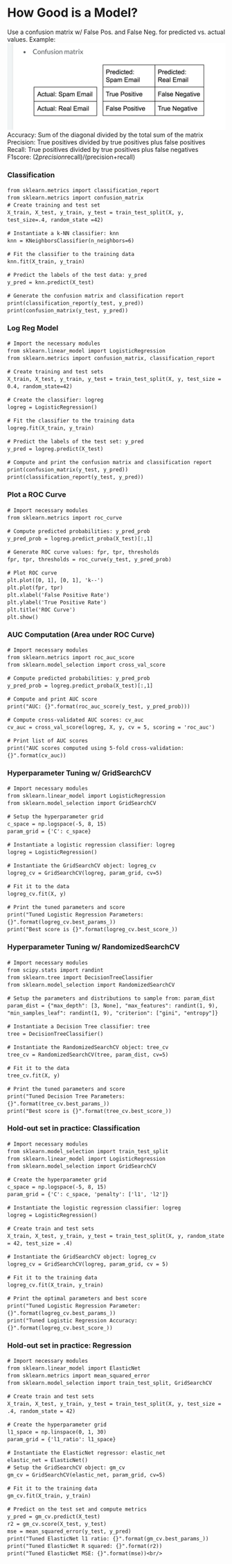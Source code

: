 # How Good is a Model?

Use a confusion matrix w/ False Pos. and False Neg. for predicted vs. actual values. Example: <br/>
![Confusion Matrix](confusionmatrix.png)<br/>
Accuracy: Sum of the diagonal divided by the total sum of the matrix <br/>
Precision: True positives divided by true positives plus false positives <br/>
Recall: True positives divided by true positives plus false negatives <br/>
F1score: (2*precision*recall)/(precision+recall) <br/>

### Classification
`from sklearn.metrics import classification_report`<br/>
`from sklearn.metrics import confusion_matrix`<br/>
`# Create training and test set`<br/>
`X_train, X_test, y_train, y_test = train_test_split(X, y, test_size=.4, random_state =42)`<br/>

`# Instantiate a k-NN classifier: knn`<br/>
`knn = KNeighborsClassifier(n_neighbors=6)`<br/>

`# Fit the classifier to the training data`<br/>
`knn.fit(X_train, y_train)`<br/>

`# Predict the labels of the test data: y_pred`<br/>
`y_pred = knn.predict(X_test)`<br/>

`# Generate the confusion matrix and classification report`<br/>
`print(classification_report(y_test, y_pred))`<br/>
`print(confusion_matrix(y_test, y_pred))`<br/>

### Log Reg Model <br/>
`# Import the necessary modules`<br/>
`from sklearn.linear_model import LogisticRegression`<br/>
`from sklearn.metrics import confusion_matrix, classification_report`<br/>

`# Create training and test sets`<br/>
`X_train, X_test, y_train, y_test = train_test_split(X, y, test_size = 0.4, random_state=42)`<br/>

`# Create the classifier: logreg`<br/>
`logreg = LogisticRegression()`<br/>

`# Fit the classifier to the training data`<br/>
`logreg.fit(X_train, y_train)`<br/>

`# Predict the labels of the test set: y_pred`<br/>
`y_pred = logreg.predict(X_test)`<br/>

`# Compute and print the confusion matrix and classification report`<br/>
`print(confusion_matrix(y_test, y_pred))`<br/>
`print(classification_report(y_test, y_pred))`<br/>

### Plot a ROC Curve <br/>
`# Import necessary modules`<br/>
`from sklearn.metrics import roc_curve`<br/>

`# Compute predicted probabilities: y_pred_prob`<br/>
`y_pred_prob = logreg.predict_proba(X_test)[:,1]`<br/>

`# Generate ROC curve values: fpr, tpr, thresholds`<br/>
`fpr, tpr, thresholds = roc_curve(y_test, y_pred_prob)`<br/>

`# Plot ROC curve`<br/>
`plt.plot([0, 1], [0, 1], 'k--')`<br/>
`plt.plot(fpr, tpr)`<br/>
`plt.xlabel('False Positive Rate')`<br/>
`plt.ylabel('True Positive Rate')`<br/>
`plt.title('ROC Curve')`<br/>
`plt.show()`<br/>

### AUC Computation (Area under ROC Curve)

`# Import necessary modules` <br/>
`from sklearn.metrics import roc_auc_score`<br/>
`from sklearn.model_selection import cross_val_score`<br/>

`# Compute predicted probabilities: y_pred_prob`<br/>
`y_pred_prob = logreg.predict_proba(X_test)[:,1]`<br/>

`# Compute and print AUC score`<br/>
`print("AUC: {}".format(roc_auc_score(y_test, y_pred_prob)))`<br/>

`# Compute cross-validated AUC scores: cv_auc`<br/>
`cv_auc = cross_val_score(logreg, X, y, cv = 5, scoring = 'roc_auc')`<br/>

`# Print list of AUC scores`<br/>
`print("AUC scores computed using 5-fold cross-validation: {}".format(cv_auc))`<br/>

### Hyperparameter Tuning w/ GridSearchCV<br/>

`# Import necessary modules`<br/>
`from sklearn.linear_model import LogisticRegression`<br/>
`from sklearn.model_selection import GridSearchCV`<br/>

`# Setup the hyperparameter grid`<br/>
`c_space = np.logspace(-5, 8, 15)`<br/>
`param_grid = {'C': c_space}`<br/>

`# Instantiate a logistic regression classifier: logreg`<br/>
`logreg = LogisticRegression()`<br/>

`# Instantiate the GridSearchCV object: logreg_cv`<br/>
`logreg_cv = GridSearchCV(logreg, param_grid, cv=5)`<br/>

`# Fit it to the data`<br/>
`logreg_cv.fit(X, y)`<br/>

`# Print the tuned parameters and score`<br/>
`print("Tuned Logistic Regression Parameters: {}".format(logreg_cv.best_params_))`<br/>
`print("Best score is {}".format(logreg_cv.best_score_))`<br/>

### Hyperparameter Tuning w/ RandomizedSearchCV<br/>

`# Import necessary modules`<br/>
`from scipy.stats import randint`<br/>
`from sklearn.tree import DecisionTreeClassifier`<br/>
`from sklearn.model_selection import RandomizedSearchCV`<br/>

`# Setup the parameters and distributions to sample from: param_dist`<br/>
`param_dist = {"max_depth": [3, None],
              "max_features": randint(1, 9),
              "min_samples_leaf": randint(1, 9),
              "criterion": ["gini", "entropy"]}`<br/>

`# Instantiate a Decision Tree classifier: tree`<br/>
`tree = DecisionTreeClassifier()`<br/>

`# Instantiate the RandomizedSearchCV object: tree_cv`<br/>
`tree_cv = RandomizedSearchCV(tree, param_dist, cv=5)`<br/>

`# Fit it to the data`<br/>
`tree_cv.fit(X, y)`<br/>

`# Print the tuned parameters and score`<br/>
`print("Tuned Decision Tree Parameters: {}".format(tree_cv.best_params_))`<br/>
`print("Best score is {}".format(tree_cv.best_score_))`<br/>

### Hold-out set in practice: Classification<br/>

`# Import necessary modules`<br/>
`from sklearn.model_selection import train_test_split`<br/>
`from sklearn.linear_model import LogisticRegression` <br/>
`from sklearn.model_selection import GridSearchCV`<br/>

`# Create the hyperparameter grid`<br/>
`c_space = np.logspace(-5, 8, 15)`<br/>
`param_grid = {'C': c_space, 'penalty': ['l1', 'l2']}`<br/>

`# Instantiate the logistic regression classifier: logreg`<br/>
`logreg = LogisticRegression()`<br/>

`# Create train and test sets`<br/>
`X_train, X_test, y_train, y_test = train_test_split(X, y, random_state = 42, test_size = .4)`<br/>

`# Instantiate the GridSearchCV object: logreg_cv`<br/>
`logreg_cv = GridSearchCV(logreg, param_grid, cv = 5)`<br/>

`# Fit it to the training data`<br/>
`logreg_cv.fit(X_train, y_train)`<br/>

`# Print the optimal parameters and best score`<br/>
`print("Tuned Logistic Regression Parameter: {}".format(logreg_cv.best_params_))`<br/>
`print("Tuned Logistic Regression Accuracy: {}".format(logreg_cv.best_score_))`<br/>


### Hold-out set in practice: Regression

`# Import necessary modules`<br/>
`from sklearn.linear_model import ElasticNet`<br/>
`from sklearn.metrics import mean_squared_error`<br/>
`from sklearn.model_selection import train_test_split, GridSearchCV`<br/>


`# Create train and test sets`<br/>
`X_train, X_test, y_train, y_test = train_test_split(X, y, test_size = .4, random_state = 42)`<br/>

`# Create the hyperparameter grid`<br/>
`l1_space = np.linspace(0, 1, 30)`<br/>
`param_grid = {'l1_ratio': l1_space}`<br/>

`# Instantiate the ElasticNet regressor: elastic_net`<br/>
`elastic_net = ElasticNet()`<br/>
`# Setup the GridSearchCV object: gm_cv`<br/>
`gm_cv = GridSearchCV(elastic_net, param_grid, cv=5)`<br/>

`# Fit it to the training data`<br/>
`gm_cv.fit(X_train, y_train)`<br/>

`# Predict on the test set and compute metrics`<br/>
`y_pred = gm_cv.predict(X_test)`<br/>
`r2 = gm_cv.score(X_test, y_test)`<br/>
`mse = mean_squared_error(y_test, y_pred)`<br/>
`print("Tuned ElasticNet l1 ratio: {}".format(gm_cv.best_params_))`<br/>
`print("Tuned ElasticNet R squared: {}".format(r2))`<br/>
`print("Tuned ElasticNet MSE: {}".format(mse))<br/>`
